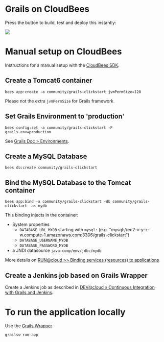 
# Grails on CloudBees

Press the button to build, test and deploy this instantly:

<a href="https://grandcentral.cloudbees.com/?CB_clickstart=https://raw.github.com/Cloudbees-community/grails-clickstart/master/clickstart.json"><img src="https://d3ko533tu1ozfq.cloudfront.net/clickstart/deployInstantly.png"/></a>




# Manual setup on CloudBees

Instructions for a manual setup with the [CloudBees SDK](http://wiki.cloudbees.com/bin/view/RUN/BeesSDK).

## Create a Tomcat6 container

```
bees app:create -a community/grails-clickstart jvmPermSize=128
```

Please not the extra `jvmPermSize` for Grails framework.

## Set Grails Environment to 'production'

```
bees config:set -a community/grails-clickstart -P grails.env=production
```

See [Grails Doc > Environments](http://www.grails.org/Environments).

## Create a MySQL Database

```
bees db:create community/grails-clickstart
```

## Bind the MySQL Database to the Tomcat container

```
bees app:bind -a community/grails-clickstart -db community/grails-clickstart -as mydb
```

This binding injects in the container:

* System properties
  * `DATABASE_URL_MYDB` starting with `mysql:` (e.g. "mysql://ec2-x-y-z-w.compute-1.amazonaws.com:3306/grails-clickstart")
  * `DATABASE_USERNAME_MYDB`
  * `DATABASE_PASSWORD_MYDB`
* a JNDI datasource `java:comp/env/jdbc/mydb`

More details on [RUN@cloud >> Binding services (resources) to applications](http://wiki.cloudbees.com/bin/view/RUN/Resource+Management)

## Create a Jenkins job based on Grails Wrapper

Create a Jenkins job as described in [DEV@cloud » Continuous Integration with Grails and Jenkins](https://developer.cloudbees.com/bin/view/DEV/CI_With_Grails_And_Jenkins).

# To run the application locally

Use the [Grails Wrapper](http://grails.org/doc/2.2.0/ref/Command%20Line/wrapper.html)

    grailsw run-app


